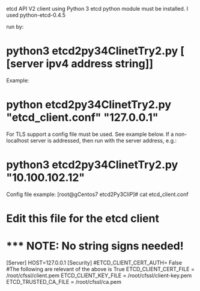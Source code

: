 etcd API V2 client using Python 3
etcd python module must be installed. I used python-etcd-0.4.5

run by:
# python3 etcd2py34ClinetTry2.py [<config file path string> [server ipv4 address string]]
Example:
# python etcd2py34ClinetTry2.py "etcd_client.conf" "127.0.0.1"

For TLS support a config file must be used. See example below.
If a non-localhost server is addressed, then run with the server address, e.g.:
# python3 etcd2py34ClinetTry2.py <config file path> "10.100.102.12"

Config file example:
[root@gCentos7 etcd2Py3CliP]# cat etcd_client.conf
# Edit this file for the etcd client
# *** NOTE: No string signs needed!
[Server]
HOST=127.0.0.1
[Security]
#ETCD_CLIENT_CERT_AUTH= False
#The following are relevant of the above is True
ETCD_CLIENT_CERT_FILE = /root/cfssl/client.pem
ETCD_CLIENT_KEY_FILE  = /root/cfssl/client-key.pem
ETCD_TRUSTED_CA_FILE  = /root/cfssl/ca.pem

